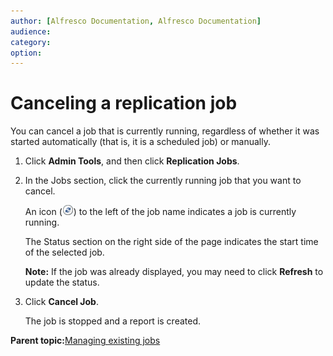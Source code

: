 ```yaml
---
author: [Alfresco Documentation, Alfresco Documentation]
audience: 
category: 
option: 
---
```


# Canceling a replication job

You can cancel a job that is currently running, regardless of whether it was started automatically \(that is, it is a scheduled job\) or manually.

1.  Click **Admin Tools**, and then click **Replication Jobs**.

2.  In the Jobs section, click the currently running job that you want to cancel.

    An icon \(![Job in Progress icon](../images/admin-job-run.png)\) to the left of the job name indicates a job is currently running.

    The Status section on the right side of the page indicates the start time of the selected job.

    **Note:** If the job was already displayed, you may need to click **Refresh** to update the status.

3.  Click **Cancel Job**.

    The job is stopped and a report is created.


**Parent topic:**[Managing existing jobs](../concepts/admintools-replication-manage.md)

